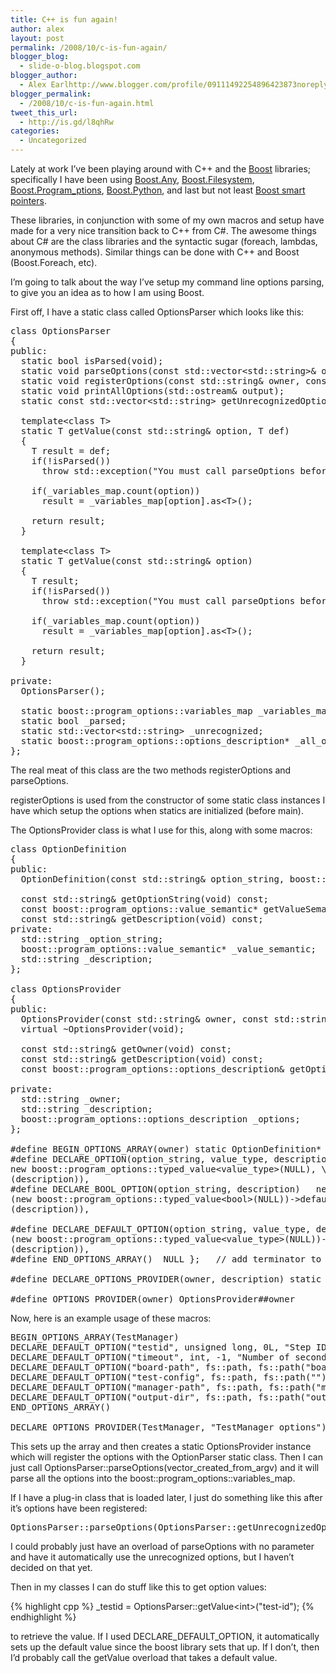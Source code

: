 ```yaml
---
title: C++ is fun again!
author: alex
layout: post
permalink: /2008/10/c-is-fun-again/
blogger_blog:
  - slide-o-blog.blogspot.com
blogger_author:
  - Alex Earlhttp://www.blogger.com/profile/09111492254896423873noreply@blogger.com
blogger_permalink:
  - /2008/10/c-is-fun-again.html
tweet_this_url:
  - http://is.gd/l8qhRw
categories:
  - Uncategorized
---
```

Lately at work I&#8217;ve been playing around with C++ and the [Boost][1] libraries; specifically I have been using [Boost.Any][2], [Boost.Filesystem][3], [Boost.Program_ptions][4], [Boost.Python][5], and last but not least [Boost smart pointers][6].

These libraries, in conjunction with some of my own macros and setup have made for a very nice transition back to C++ from C#. The awesome things about C# are the class libraries and the syntactic sugar (foreach, lambdas, anonymous methods). Similar things can be done with C++ and Boost (Boost.Foreach, etc). 

I&#8217;m going to talk about the way I&#8217;ve setup my command line options parsing, to give you an idea as to how I am using Boost.

First off, I have a static class called OptionsParser which looks like this:

<pre class="c++" name="code">class OptionsParser <br />{<br />public:<br />  static bool isParsed(void);<br />  static void parseOptions(const std::vector&lt;std::string&gt;& options);<br />  static void registerOptions(const std::string& owner, const boost::program_options::options_description& options);<br />  static void printAllOptions(std::ostream& output);<br />  static const std::vector&lt;std::string&gt; getUnrecognizedOptions(void) const;<br /><br />  template&lt;class T&gt;<br />  static T getValue(const std::string& option, T def)<br />  {<br />    T result = def;<br />    if(!isParsed())<br />      throw std::exception("You must call parseOptions before trying to retrieve values");<br /><br />    if(_variables_map.count(option))<br />      result = _variables_map[option].as&lt;T&gt;();<br /><br />    return result;<br />  }<br /><br />  template&lt;class T&gt;<br />  static T getValue(const std::string& option)<br />  {<br />    T result;<br />    if(!isParsed())<br />      throw std::exception("You must call parseOptions before trying to retrieve values");<br /><br />    if(_variables_map.count(option))<br />      result = _variables_map[option].as&lt;T&gt;();<br /><br />    return result;<br />  }<br /><br />private:<br />  OptionsParser();<br /><br />  static boost::program_options::variables_map _variables_map;<br />  static bool _parsed;<br />  static std::vector&lt;std::string&gt; _unrecognized;<br />  static boost::program_options::options_description* _all_options;<br />};<br /></pre>

The real meat of this class are the two methods registerOptions and parseOptions.

registerOptions is used from the constructor of some static class instances I have which setup the options when statics are initialized (before main).

The OptionsProvider class is what I use for this, along with some macros:

<pre class="c++" name="code">class OptionDefinition<br />{<br />public:<br />  OptionDefinition(const std::string& option_string, boost::program_options::value_semantic* value, const std::string& description);<br /><br />  const std::string& getOptionString(void) const;<br />  const boost::program_options::value_semantic* getValueSemantic(void) const;<br />  const std::string& getDescription(void) const;<br />private:<br />  std::string _option_string;<br />  boost::program_options::value_semantic* _value_semantic;<br />  std::string _description;<br />};<br /><br />class OptionsProvider<br />{<br />public:<br />  OptionsProvider(const std::string& owner, const std::string& description, OptionDefinition* options[]);<br />  virtual ~OptionsProvider(void);<br /><br />  const std::string& getOwner(void) const;<br />  const std::string& getDescription(void) const;<br />  const boost::program_options::options_description& getOptions(void) const;<br /><br />private:<br />  std::string _owner;<br />  std::string _description;<br />  boost::program_options::options_description _options;<br />};<br /><br />#define BEGIN_OPTIONS_ARRAY(owner) static OptionDefinition* Options##owner[] = { <br />#define DECLARE_OPTION(option_string, value_type, description) new OptionDefinition((option_string), \<br />new boost::program_options::typed_value&lt;value_type&gt;(NULL), \<br />(description)),<br />#define DECLARE_BOOL_OPTION(option_string, description)   new OptionDefinition((option_string), \<br />(new boost::program_options::typed_value&lt;bool&gt;(NULL))-&gt;default_value(0)-&gt;zero_tokens(), \<br />(description)),      <br /><br />#define DECLARE_DEFAULT_OPTION(option_string, value_type, def_value, description) new OptionDefinition((option_string), \<br />(new boost::program_options::typed_value&lt;value_type&gt;(NULL))-&gt;default_value(def_value), \<br />(description)),<br />#define END_OPTIONS_ARRAY()  NULL };   // add terminator to the end of the list<br /><br />#define DECLARE_OPTIONS_PROVIDER(owner, description) static OptionsProvider OptionsProvider##owner(#owner, description, Options##owner);<br /><br />#define OPTIONS_PROVIDER(owner) OptionsProvider##owner<br /></pre>

Now, here is an example usage of these macros:

<pre class="c++" name="code">BEGIN_OPTIONS_ARRAY(TestManager)<br />DECLARE_DEFAULT_OPTION("testid", unsigned long, 0L, "Step ID from automation")<br />DECLARE_DEFAULT_OPTION("timeout", int, -1, "Number of seconds before stopping a\ntest with a timeout result")<br />DECLARE_DEFAULT_OPTION("board-path", fs::path, fs::path("boards"), "Path to directory containing board libraries")<br />DECLARE_DEFAULT_OPTION("test-config", fs::path, fs::path(""), "Path to file containing the test configuration")<br />DECLARE_DEFAULT_OPTION("manager-path", fs::path, fs::path("managers"), "Path to directory container manager libraries")<br />DECLARE_DEFAULT_OPTION("output-dir", fs::path, fs::path("output"), "Path to output directory")<br />END_OPTIONS_ARRAY()<br /><br />DECLARE_OPTIONS_PROVIDER(TestManager, "TestManager options")<br /></pre>

This sets up the array and then creates a static OptionsProvider instance which will register the options with the OptionParser static class. Then I can just call OptionsParser::parseOptions(vector\_created\_from\_argv) and it will parse all the options into the boost::program\_options::variables_map.

If I have a plug-in class that is loaded later, I just do something like this after it&#8217;s options have been registered:

<pre class="c++" name="code">OptionsParser::parseOptions(OptionsParser::getUnrecognizedOptions())<br /></pre>

I could probably just have an overload of parseOptions with no parameter and have it automatically use the unrecognized options, but I haven&#8217;t decided on that yet. 

Then in my classes I can do stuff like this to get option values:

{% highlight cpp %}
_testid = OptionsParser::getValue&lt;int&gt;("test-id");
{% endhighlight %}

to retrieve the value. If I used DECLARE\_DEFAULT\_OPTION, it automatically sets up the default value since the boost library sets that up. If I don&#8217;t, then I&#8217;d probably call the getValue overload that takes a default value.

 [1]: http://www.boost.org/
 [2]: http://www.boost.org/doc/libs/1_36_0/doc/html/any.html
 [3]: http://www.boost.org/doc/libs/1_36_0/libs/filesystem/doc/index.htm
 [4]: http://www.boost.org/doc/libs/1_36_0/doc/html/program_options.html
 [5]: http://www.boost.org/doc/libs/1_36_0/libs/python/doc/index.html
 [6]: http://www.boost.org/doc/libs/1_36_0/libs/smart_ptr/smart_ptr.htm
